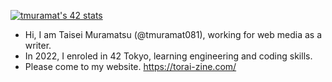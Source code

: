 [![tmuramat's 42 stats](https://badge42.vercel.app/api/v2/cl2dgow0y001109lbm4bu7yzv/stats?cursusId=21&coalitionId=62)](https://github.com/JaeSeoKim/badge42)  
- Hi, I am Taisei Muramatsu (@tmuramat081), working for web media as a writer.
- In 2022, I enroled in 42 Tokyo, learning engineering and coding skills.
- Please come to my website.
https://torai-zine.com/
<!---
tmuramat081/tmuramat081 is a ✨ special ✨ repository because its `README.md` (this file) appears on your GitHub profile.
You can click the Preview link to take a look at your changes.
--->
